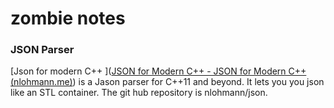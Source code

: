 

# zombie notes

### JSON Parser 

[Json for modern C++ ]([JSON for Modern C++ - JSON for Modern C++ (nlohmann.me)](https://json.nlohmann.me/)) is a Jason parser for C++11 and beyond. It lets you you json like an STL container. The git hub repository is nlohmann/json. 

